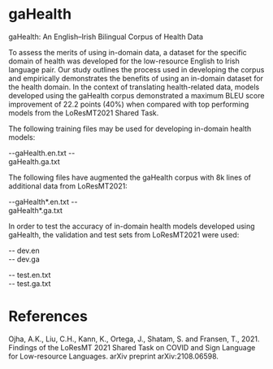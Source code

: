 # gaHealth
gaHealth: An English–Irish Bilingual Corpus of Health Data

To assess the merits of using in-domain data, a dataset for the specific domain of health was developed for the low-resource English to Irish language pair. Our study outlines the process used in developing the corpus and empirically demonstrates the benefits of using an in-domain dataset for the health domain. In the context of translating health-related data, models developed using the gaHealth corpus demonstrated a maximum BLEU score improvement of 22.2 points (40%) when compared with top performing models from the LoResMT2021 Shared Task.

The following training files may be used for developing in-domain health models:

--gaHealth.en.txt
--<br /> gaHealth.ga.txt

The following files have augmented the gaHealth corpus with 8k lines of additional data from LoResMT2021:

--gaHealth*.en.txt
--<br /> gaHealth*.ga.txt

In order to test the accuracy of in-domain health models developed using gaHealth, the validation and test sets from LoResMT2021 were used:

-- dev.en
<br />-- dev.ga

-- test.en.txt
<br />-- test.ga.txt

# References
Ojha, A.K., Liu, C.H., Kann, K., Ortega, J., Shatam, S. and Fransen, T., 2021. 
Findings of the LoResMT 2021 Shared Task on COVID and Sign Language for Low-resource Languages. arXiv preprint arXiv:2108.06598.
